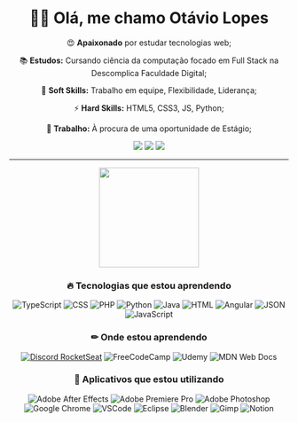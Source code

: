 <div align="center">
  <h1>👋😉 Olá, me chamo Otávio Lopes </h1>
  <p>😍 <b>Apaixonado</b> por estudar tecnologias web;</p>
  <p>📚 <b>Estudos:</b> Cursando ciência da computação focado em Full Stack na Descomplica Faculdade Digital;</p>
  <p>🧬 <b>Soft Skills:</b> Trabalho em equipe, Flexibilidade, Liderança;</p>
  <p>⚡ <b>Hard Skills:</b> HTML5, CSS3, JS, Python;</p>
  <p>💼 <b>Trabalho:</b> À procura de uma oportunidade de Estágio;</p>

  <a href="https://www.linkedin.com/in/otaviolf/" alt="Linkedin" target="_blank" rel="noopener noreferrer">
   <img src="https://img.shields.io/badge/LinkedIn-0077B5?style=for-the-badge&logo=linkedin&logoColor=white)"></a>
  <a href="mailto:otaviofernandes232@gmail.com" alt="Gmail" target="_blank" rel="noopener noreferrer">
    <img src="https://img.shields.io/badge/Gmail-D14836?style=for-the-badge&logo=gmail&logoColor=white" /></a>
  <a href="https://codepen.io/OtavioLopes" alt="CodePen" target="_blank" rel="noopener noreferrer">
    <img src="https://img.shields.io/badge/Codepen-000000?style=for-the-badge&logo=codepen&logoColor=white"/></a>
  
  <hr>
  
  <img height="180em" src="https://github-readme-stats.vercel.app/api/top-langs/?username=OtavioLopes5&layout=compact&theme=dracula&count_private=true&custom_title=Tecnologias Mais Utilizadas"/>
  
  <h3 align="center">🔥 Tecnologias que estou aprendendo</h2>
  
  <img src="https://img.shields.io/badge/TypeScript-007ACC?style=for-the-badge&logo=typescript&logoColor=white" alt="TypeScript" />
  <img src="https://img.shields.io/badge/CSS3-1572B6?style=for-the-badge&logo=css3&logoColor=white" alt="CSS"/>
  <img src="https://img.shields.io/badge/PHP-777BB4?style=for-the-badge&logo=php&logoColor=white" alt="PHP"/>
  <img src="https://img.shields.io/badge/Python-FFD43B?style=for-the-badge&logo=python&logoColor=blue" alt="Python"/>
  <img src="https://img.shields.io/badge/Java-ED8B00?style=for-the-badge&logo=java&logoColor=white" alt="Java"/>
  <img src="https://img.shields.io/badge/HTML5-E34F26?style=for-the-badge&logo=html5&logoColor=white" alt="HTML"/>
  <img src="https://img.shields.io/badge/Angular-DD0031?style=for-the-badge&logo=angular&logoColor=white" alt="Angular"/>
  <img src="https://img.shields.io/badge/json-5E5C5C?style=for-the-badge&logo=json&logoColor=white" alt="JSON"/>
  <img src="https://img.shields.io/badge/JavaScript-323330?style=for-the-badge&logo=javascript&logoColor=F7DF1E" alt="JavaScript"/>

  <h3> ✏ Onde estou aprendendo</h3>

  <a href="https://discord.gg/RKpF4KKB" target="_blank" >
    <img src="https://img.shields.io/badge/Discord-5865F2?style=for-the-badge&logo=discord&logoColor=white" alt="Discord RocketSeat"/></a>
  <img src="https://img.shields.io/badge/freecodecamp-27273D?style=for-the-badge&logo=freecodecamp&logoColor=white" alt="FreeCodeCamp"/>
  <img src="https://img.shields.io/badge/Udemy-EC5252?style=for-the-badge&logo=Udemy&logoColor=white" alt="Udemy"/>
  <img src="https://img.shields.io/badge/MDN_Web_Docs-black?style=for-the-badge&logo=mdnwebdocs&logoColor=white" alt="MDN Web Docs"/>


  <h3>🎯 Aplicativos que estou utilizando</h3>

  <img src="https://img.shields.io/badge/Adobe%20after%20affects-CF96FD?style=for-the-badge&logo=Adobe%20after%20effects&logoColor=393665" alt="Adobe After Effects"/>
  <img src="https://img.shields.io/badge/Adobe%20Premiere%20Pro-9999FF?style=for-the-badge&logo=Adobe%20Premiere%20Pro&logoColor=white" alt="Adobe Premiere Pro"/>
  <img src="https://img.shields.io/badge/Adobe%20Photoshop-31A8FF?style=for-the-badge&logo=Adobe%20Photoshop&logoColor=black" alt="Adobe Photoshop"/>
  <img src="https://img.shields.io/badge/Google_chrome-4285F4?style=for-the-badge&logo=Google-chrome&logoColor=white" alt="Google Chrome"/>
  <img src="https://img.shields.io/badge/Visual_Studio_Code-0078D4?style=for-the-badge&logo=visual%20studio%20code&logoColor=white" alt="VSCode"/>
  <img src="https://img.shields.io/badge/Eclipse-2C2255?style=for-the-badge&logo=eclipse&logoColor=white" alt="Eclipse"/>
  <img src="https://img.shields.io/badge/blender-%23F5792A.svg?style=for-the-badge&logo=blender&logoColor=white" alt="Blender"/>
  <img src="https://img.shields.io/badge/gimp-5C5543?style=for-the-badge&logo=gimp&logoColor=white" alt="Gimp"/>
  <img src="https://img.shields.io/badge/Notion-000000?style=for-the-badge&logo=notion&logoColor=white" alt="Notion"/>


</div>


